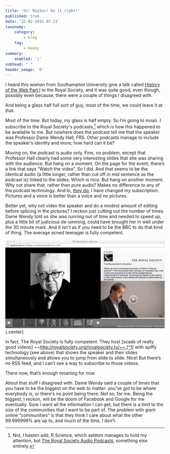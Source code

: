 ```yaml
---
title: 'Oi! RoySoc! Do it right!'
published: true
date: '22-02-2012 07:13'
taxonomy:
    category:
        - blog
    tag:
        - Geeky
summary:
    enabled: '1'
subhead: " "
header_image: '0'
---
```


I heard this woman from Southampton University give a talk called [History of the Web Part I](https://royalsociety.org/science-events-and-lectures/2011/history-web/) to the Royal Society, and it was quite good, even though, possibly even because, there were a couple of things I disagreed with.

And being a glass half full sort of guy, most of the time, we could leave it at that.

Most of the time. But today, my glass is half empty. So I’m going to moan. I subscribe to the Royal Society's podcasts,[^fn1] which is how this happened to be available to me. But nowhere does the podcast tell me that the speaker was Professor Dame Wendy Hall, FRS. Other podcasts manage to include the speaker’s identity and more; how hard can it be?

Moving on, the podcast is audio only. Fine, no problem, except that Professor Hall clearly had some very interesting slides that she was sharing with the audience. But hang on a moment. On the page for the event, there’s a link that says “Watch the video”. So I did. And that seems to be the identical audio (a little longer, rather than cut off in mid sentence as the podcast is) linked to the slides. Which is nice. But hang on another moment. Why not share that, rather than pure audio? Makes no difference to any of the podcast technology. And lo, [they do](http://itunes.apple.com/it/podcast/royal-society-video-podcasts/id276461286); I have changed my subscription. Pictures and a voice is better than a voice and no pictures.

Better yet, why not video the speaker and do a modest amount of editing before splicing in the pictures? I reckon just cutting out the number of times Dame Wendy told us she was running out of time and needed to speed up, plus a little bit of judicious de-umming, could have brought her in well under the 30 minute mark. And it isn't as if you need to be the BBC to do that kind of thing. The average acned teenager is fully competent.

![Screenshot of a Royal Society video](RoySoc.png){.center}

In fact, The Royal Society is fully competent. They host [scads of really good videos] ~~http://royalsociety.org/royalsociety.tv/~~,[^1] with spiffy technology (see above) that shows the speaker and their slides simultaneously and allows you to jump from slide to slide. Nice! But there’s no RSS feed, and I can’t see a way to subscribe to those videos.

There now, that’s enough moaning for now.

About that stuff I disagreed with. Dame Wendy said a couple of times that you have to be the biggest on the web to matter: you’ve got to be where everybody is, or there's no point being there. Not so, for me. Being the biggest, I reckon, will be the doom of Facebook and Google for me eventually. Sure I want all the information I can get, but there is a limit to the size of the communities that I want to be part of. The problem with giant online “communities” is that they think I care about what the other 99.999999% are up to, and much of the time, I don’t.

[^fn1]: Not, I hasten add, R.Science, which seldom manages to hold my attention, but [The Royal Society Audio Podcasts](http://itunes.apple.com/us/podcast/royal-society-audio-podcasts/id105000706), something else entirely. 

[^1]: All now apparently on [YouTube](https://www.youtube.com/channel/UC5MOW8BO3dH38Fo3Rau17KQ)
